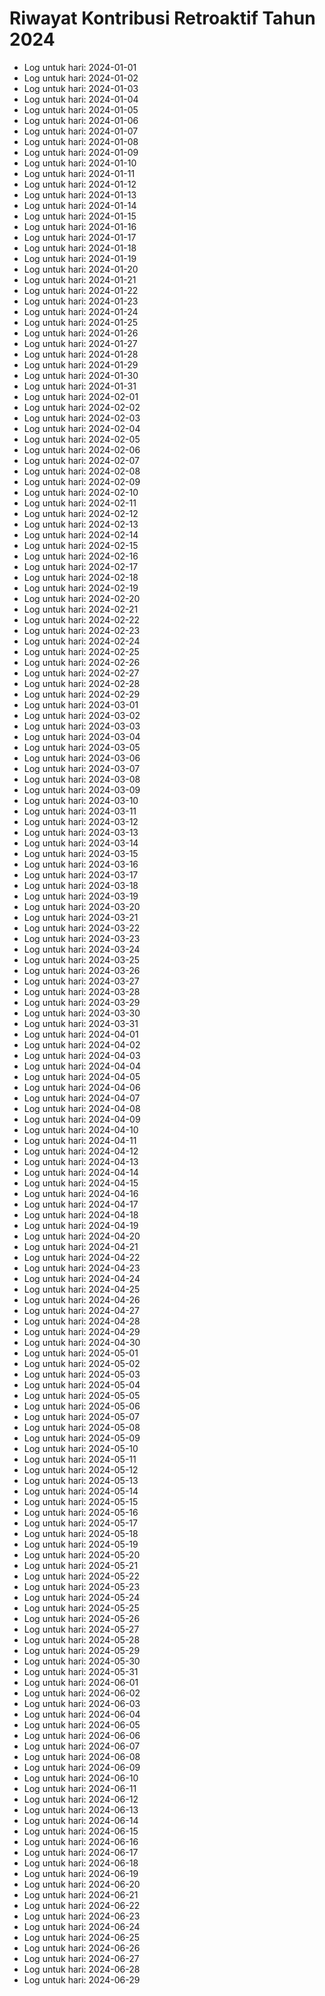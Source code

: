 # Riwayat Kontribusi Retroaktif Tahun 2024
* Log untuk hari: 2024-01-01
* Log untuk hari: 2024-01-02
* Log untuk hari: 2024-01-03
* Log untuk hari: 2024-01-04
* Log untuk hari: 2024-01-05
* Log untuk hari: 2024-01-06
* Log untuk hari: 2024-01-07
* Log untuk hari: 2024-01-08
* Log untuk hari: 2024-01-09
* Log untuk hari: 2024-01-10
* Log untuk hari: 2024-01-11
* Log untuk hari: 2024-01-12
* Log untuk hari: 2024-01-13
* Log untuk hari: 2024-01-14
* Log untuk hari: 2024-01-15
* Log untuk hari: 2024-01-16
* Log untuk hari: 2024-01-17
* Log untuk hari: 2024-01-18
* Log untuk hari: 2024-01-19
* Log untuk hari: 2024-01-20
* Log untuk hari: 2024-01-21
* Log untuk hari: 2024-01-22
* Log untuk hari: 2024-01-23
* Log untuk hari: 2024-01-24
* Log untuk hari: 2024-01-25
* Log untuk hari: 2024-01-26
* Log untuk hari: 2024-01-27
* Log untuk hari: 2024-01-28
* Log untuk hari: 2024-01-29
* Log untuk hari: 2024-01-30
* Log untuk hari: 2024-01-31
* Log untuk hari: 2024-02-01
* Log untuk hari: 2024-02-02
* Log untuk hari: 2024-02-03
* Log untuk hari: 2024-02-04
* Log untuk hari: 2024-02-05
* Log untuk hari: 2024-02-06
* Log untuk hari: 2024-02-07
* Log untuk hari: 2024-02-08
* Log untuk hari: 2024-02-09
* Log untuk hari: 2024-02-10
* Log untuk hari: 2024-02-11
* Log untuk hari: 2024-02-12
* Log untuk hari: 2024-02-13
* Log untuk hari: 2024-02-14
* Log untuk hari: 2024-02-15
* Log untuk hari: 2024-02-16
* Log untuk hari: 2024-02-17
* Log untuk hari: 2024-02-18
* Log untuk hari: 2024-02-19
* Log untuk hari: 2024-02-20
* Log untuk hari: 2024-02-21
* Log untuk hari: 2024-02-22
* Log untuk hari: 2024-02-23
* Log untuk hari: 2024-02-24
* Log untuk hari: 2024-02-25
* Log untuk hari: 2024-02-26
* Log untuk hari: 2024-02-27
* Log untuk hari: 2024-02-28
* Log untuk hari: 2024-02-29
* Log untuk hari: 2024-03-01
* Log untuk hari: 2024-03-02
* Log untuk hari: 2024-03-03
* Log untuk hari: 2024-03-04
* Log untuk hari: 2024-03-05
* Log untuk hari: 2024-03-06
* Log untuk hari: 2024-03-07
* Log untuk hari: 2024-03-08
* Log untuk hari: 2024-03-09
* Log untuk hari: 2024-03-10
* Log untuk hari: 2024-03-11
* Log untuk hari: 2024-03-12
* Log untuk hari: 2024-03-13
* Log untuk hari: 2024-03-14
* Log untuk hari: 2024-03-15
* Log untuk hari: 2024-03-16
* Log untuk hari: 2024-03-17
* Log untuk hari: 2024-03-18
* Log untuk hari: 2024-03-19
* Log untuk hari: 2024-03-20
* Log untuk hari: 2024-03-21
* Log untuk hari: 2024-03-22
* Log untuk hari: 2024-03-23
* Log untuk hari: 2024-03-24
* Log untuk hari: 2024-03-25
* Log untuk hari: 2024-03-26
* Log untuk hari: 2024-03-27
* Log untuk hari: 2024-03-28
* Log untuk hari: 2024-03-29
* Log untuk hari: 2024-03-30
* Log untuk hari: 2024-03-31
* Log untuk hari: 2024-04-01
* Log untuk hari: 2024-04-02
* Log untuk hari: 2024-04-03
* Log untuk hari: 2024-04-04
* Log untuk hari: 2024-04-05
* Log untuk hari: 2024-04-06
* Log untuk hari: 2024-04-07
* Log untuk hari: 2024-04-08
* Log untuk hari: 2024-04-09
* Log untuk hari: 2024-04-10
* Log untuk hari: 2024-04-11
* Log untuk hari: 2024-04-12
* Log untuk hari: 2024-04-13
* Log untuk hari: 2024-04-14
* Log untuk hari: 2024-04-15
* Log untuk hari: 2024-04-16
* Log untuk hari: 2024-04-17
* Log untuk hari: 2024-04-18
* Log untuk hari: 2024-04-19
* Log untuk hari: 2024-04-20
* Log untuk hari: 2024-04-21
* Log untuk hari: 2024-04-22
* Log untuk hari: 2024-04-23
* Log untuk hari: 2024-04-24
* Log untuk hari: 2024-04-25
* Log untuk hari: 2024-04-26
* Log untuk hari: 2024-04-27
* Log untuk hari: 2024-04-28
* Log untuk hari: 2024-04-29
* Log untuk hari: 2024-04-30
* Log untuk hari: 2024-05-01
* Log untuk hari: 2024-05-02
* Log untuk hari: 2024-05-03
* Log untuk hari: 2024-05-04
* Log untuk hari: 2024-05-05
* Log untuk hari: 2024-05-06
* Log untuk hari: 2024-05-07
* Log untuk hari: 2024-05-08
* Log untuk hari: 2024-05-09
* Log untuk hari: 2024-05-10
* Log untuk hari: 2024-05-11
* Log untuk hari: 2024-05-12
* Log untuk hari: 2024-05-13
* Log untuk hari: 2024-05-14
* Log untuk hari: 2024-05-15
* Log untuk hari: 2024-05-16
* Log untuk hari: 2024-05-17
* Log untuk hari: 2024-05-18
* Log untuk hari: 2024-05-19
* Log untuk hari: 2024-05-20
* Log untuk hari: 2024-05-21
* Log untuk hari: 2024-05-22
* Log untuk hari: 2024-05-23
* Log untuk hari: 2024-05-24
* Log untuk hari: 2024-05-25
* Log untuk hari: 2024-05-26
* Log untuk hari: 2024-05-27
* Log untuk hari: 2024-05-28
* Log untuk hari: 2024-05-29
* Log untuk hari: 2024-05-30
* Log untuk hari: 2024-05-31
* Log untuk hari: 2024-06-01
* Log untuk hari: 2024-06-02
* Log untuk hari: 2024-06-03
* Log untuk hari: 2024-06-04
* Log untuk hari: 2024-06-05
* Log untuk hari: 2024-06-06
* Log untuk hari: 2024-06-07
* Log untuk hari: 2024-06-08
* Log untuk hari: 2024-06-09
* Log untuk hari: 2024-06-10
* Log untuk hari: 2024-06-11
* Log untuk hari: 2024-06-12
* Log untuk hari: 2024-06-13
* Log untuk hari: 2024-06-14
* Log untuk hari: 2024-06-15
* Log untuk hari: 2024-06-16
* Log untuk hari: 2024-06-17
* Log untuk hari: 2024-06-18
* Log untuk hari: 2024-06-19
* Log untuk hari: 2024-06-20
* Log untuk hari: 2024-06-21
* Log untuk hari: 2024-06-22
* Log untuk hari: 2024-06-23
* Log untuk hari: 2024-06-24
* Log untuk hari: 2024-06-25
* Log untuk hari: 2024-06-26
* Log untuk hari: 2024-06-27
* Log untuk hari: 2024-06-28
* Log untuk hari: 2024-06-29
